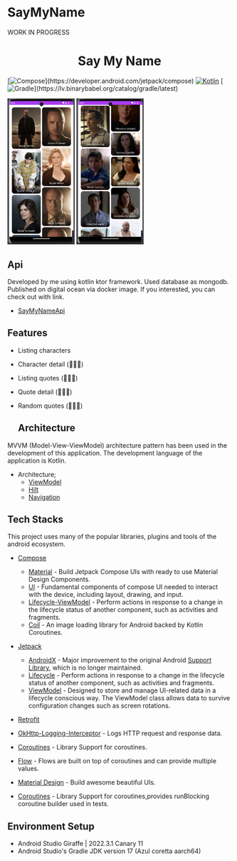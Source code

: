 # SayMyName
WORK IN PROGRESS

  <h1 align="center">Say My Name</h1>

[![Compose](https://img.shields.io/badge/compose-1.4.0-red.svg?)](https://developer.android.com/jetpack/compose)
[![Kotlin](https://img.shields.io/badge/Kotlin-1.8.0-purple.svg?logo=kotlin)](http://kotlinlang.org)
[![Gradle](https://img.shields.io/badge/gradle-8.0-blue.svg?)](https://lv.binarybabel.org/catalog/gradle/latest)

 <img src="art/ss1.png" width="30%"/>
 <img src="art/ss2.png" width="30%"/>

## Api
Developed by me using kotlin ktor framework. Used database as mongodb.
Published on digital ocean via docker image. If you interested, you can check out with link.
* [SayMyNameApi](https://github.com/emresahin10/ktor-mongodb-saymyname) 

## Features
- Listing characters
- Character detail (🧑🏽‍💻)
- Listing quotes (🧑🏽‍💻)
- Quote detail (🧑🏽‍💻)
- Random quotes (🧑🏽‍💻)

  ## Architecture
MVVM (Model-View-ViewModel) architecture pattern has been used in the development of this application. The development language of the application is Kotlin.

* Architecture;
    * [ViewModel](https://developer.android.com/topic/libraries/architecture/viewmodel)
    * [Hilt](https://developer.android.com/training/dependency-injection/hilt-android)
    * [Navigation](https://developer.android.com/guide/navigation)

## Tech Stacks
This project uses many of the popular libraries, plugins and tools of the android ecosystem.

- [Compose](https://developer.android.com/jetpack/compose)

    - [Material](https://developer.android.com/jetpack/androidx/releases/compose-material) - Build Jetpack Compose UIs with ready to use Material Design Components.
    - [UI](https://developer.android.com/jetpack/androidx/releases/compose-ui) - Fundamental components of compose UI needed to interact with the device, including layout, drawing, and input.
    - [Lifecycle-ViewModel](https://developer.android.com/jetpack/androidx/releases/lifecycle) - Perform actions in response to a change in the lifecycle status of another component, such as activities and fragments.
    - [Coil](https://coil-kt.github.io/coil/compose/) - An image loading library for Android backed by Kotlin Coroutines.

- [Jetpack](https://developer.android.com/jetpack)

    - [AndroidX](https://developer.android.com/jetpack/androidx) - Major improvement to the original Android [Support Library](https://developer.android.com/topic/libraries/support-library/index), which is no longer maintained.
    - [Lifecycle](https://developer.android.com/topic/libraries/architecture/lifecycle) - Perform actions in response to a change in the lifecycle status of another component, such as activities and fragments.
    - [ViewModel](https://developer.android.com/topic/libraries/architecture/viewmodel) - Designed to store and manage UI-related data in a lifecycle conscious way. The ViewModel class allows data to survive configuration changes such as screen rotations.

- [Retrofit](https://square.github.io/retrofit/)
- [OkHttp-Logging-Interceptor](https://github.com/square/okhttp/blob/master/okhttp-logging-interceptor/README.md) - Logs HTTP request and response data.
- [Coroutines](https://github.com/Kotlin/kotlinx.coroutines) - Library Support for coroutines.
- [Flow](https://developer.android.com/kotlin/flow) - Flows are built on top of coroutines and can provide multiple values.
- [Material Design](https://material.io/develop/android/docs/getting-started/) - Build awesome beautiful UIs.
- [Coroutines](https://github.com/Kotlin/kotlinx.coroutines) - Library Support for coroutines,provides runBlocking coroutine builder used in tests.

## Environment Setup
- Android Studio Giraffe | 2022.3.1 Canary 11
- Android Studio's Gradle JDK version 17 (Azul coretta aarch64)
 
